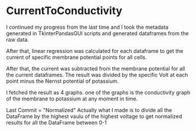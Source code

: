 # CurrentToConductivity



I continued my progress from the last time and I took the metadata generated in TkinterPandasGUI scripts and generated dataframes from the raw data.

After that, linear regression was calculated for each dataframe to get the current of specific membrane potential points for all cells.

After that, the current was subtracted from the membrane potential for all the current dataframes. The result was divided by the specific Volt at each point minus the Nernst potential of potassium.

I fetched the result as 4 graphs. one of the graphs is the conductivity graph of the membrane to potassium at any moment in time.

Last Commit = "Normalized" Actually what I made is to divide all the DataFrame by the highest vaulu of the highest voltage to get normalized results for all the DataFrame between 0-1
